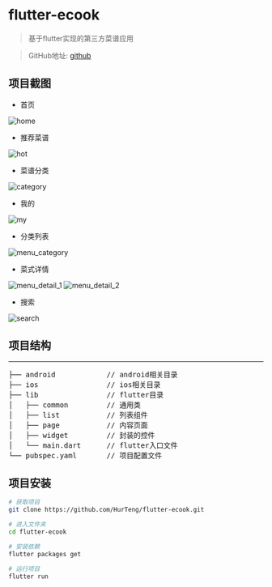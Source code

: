 
# flutter-ecook

>  基于flutter实现的第三方菜谱应用

> GitHub地址: [github](https://github.com/HurTeng/flutter-ecook)

## 项目截图
* 首页

![home](./img/home.png)

* 推荐菜谱

![hot](./img/hot.png)

* 菜谱分类

![category](./img/category.png)

* 我的

![my](./img/my.png)

* 分类列表

![menu_category](./img/menu_category.png)

* 菜式详情

![menu_detail_1](./img/menu_detail_1.png)
![menu_detail_2](./img/menu_detail_2.png)

* 搜索

![search](./img/search.png)

## 项目结构
***
<pre>
├── android            // android相关目录
├── ios                // ios相关目录
├── lib                // flutter目录
│   ├── common         // 通用类
│   ├── list           // 列表组件
│   ├── page           // 内容页面 
│   ├── widget         // 封装的控件
│   └── main.dart      // flutter入口文件
└── pubspec.yaml       // 项目配置文件
</pre>

## 项目安装
``` bash
# 获取项目
git clone https://github.com/HurTeng/flutter-ecook.git

# 进入文件夹
cd flutter-ecook

# 安装依赖
flutter packages get

# 运行项目
flutter run
```
